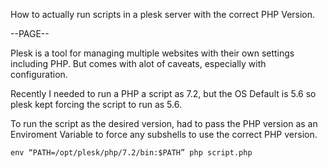 How to actually run scripts in a plesk server with the correct PHP Version.

--PAGE--

Plesk is a tool for managing multiple websites with their own settings including PHP. But comes with alot of caveats, especially with configuration.

Recently I needed to run a PHP a script as 7.2, but the OS Default is 5.6 so plesk kept forcing the script to run as 5.6. 

To run the script as the desired version, had to pass the PHP version as an Enviroment Variable to force any subshells to use the correct PHP version.

    env “PATH=/opt/plesk/php/7.2/bin:$PATH” php script.php
